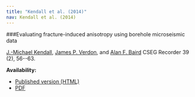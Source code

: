 ```yaml
---
title: "Kendall et al. (2014)"
nav: Kendall et al. (2014)
---
```


###Evaluating fracture-induced anisotropy using borehole microseismic data


[J.-Michael Kendall](http://www1.gly.bris.ac.uk/~jmk/), [James P. Verdon](http://www1.gly.bris.ac.uk/~JamesVerdon/), and [Alan F. Baird](http://www1.gly.bris.ac.uk/~baird/)
CSEG Recorder 39 (2), 56--63.

**Availability:**

- [Published version (HTML)](http://csegrecorder.com/articles/view/evaluating-fracture-induced-anisotropy-using-borehole-microseismic-data)
- [PDF](/pdfs/Kendall2014.pdf)

